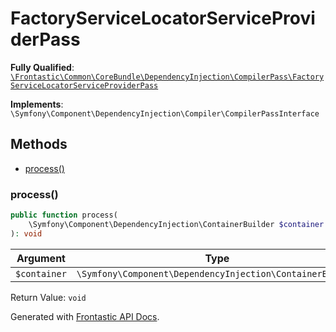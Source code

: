 #  FactoryServiceLocatorServiceProviderPass

**Fully Qualified**: [`\Frontastic\Common\CoreBundle\DependencyInjection\CompilerPass\FactoryServiceLocatorServiceProviderPass`](../../../../../src/php/CoreBundle/DependencyInjection/CompilerPass/FactoryServiceLocatorServiceProviderPass.php)

**Implements**: `\Symfony\Component\DependencyInjection\Compiler\CompilerPassInterface`

## Methods

* [process()](#process)

### process()

```php
public function process(
    \Symfony\Component\DependencyInjection\ContainerBuilder $container
): void
```

Argument|Type|Default|Description
--------|----|-------|-----------
`$container`|`\Symfony\Component\DependencyInjection\ContainerBuilder`||

Return Value: `void`

Generated with [Frontastic API Docs](https://github.com/FrontasticGmbH/apidocs).
